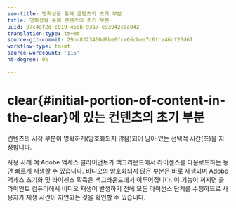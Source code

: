 ```yaml
---
seo-title: 명확성을 통해 콘텐츠의 초기 부분
title: 명확성을 통해 콘텐츠의 초기 부분
uuid: 97c4df2d-c019-468b-93a7-e93942caa042
translation-type: tm+mt
source-git-commit: 29bc8323460d9be0fce66cbea7c6fce46df20d61
workflow-type: tm+mt
source-wordcount: '115'
ht-degree: 0%

---
```



# clear{#initial-portion-of-content-in-the-clear}에 있는 컨텐츠의 초기 부분

컨텐츠의 시작 부분이 명확하게(암호화되지 않음)되어 남아 있는 선택적 시간(초)을 지정합니다.

사용 사례 예:Adobe 액세스 클라이언트가 백그라운드에서 라이센스를 다운로드하는 동안 빠르게 재생할 수 있습니다. 비디오의 암호화되지 않은 부분은 바로 재생되며 Adobe 액세스 초기화 및 라이센스 획득은 백그라운드에서 이루어집니다. 이 기능이 꺼지면 클라이언트 컴퓨터에서 비디오 재생이 발생하기 전에 모든 라이선스 단계를 수행하므로 사용자가 재생 시간이 지연되는 것을 확인할 수 있습니다.
